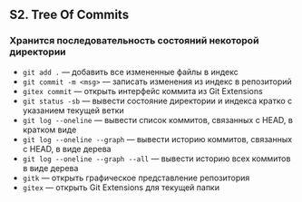## S2. Tree Of Commits
### Хранится последовательность состояний некоторой директории
-  `git add .` — добавить все измененные файлы в индекс
-  `git commit -m <msg>` — записать изменения из индекс в репозиторий
-  `gitex commit` — открыть интерфейс коммита из Git Extensions
-  `git status -sb` — вывести состояние директории и индекса кратко с указанием текущей ветки
-  `git log --oneline` — вывести список коммитов, связанных с HEAD, в кратком виде
-  `git log --oneline --graph` — вывести историю коммитов, связанных с HEAD, в виде дерева
-  `git log --oneline --graph --all` — вывести историю всех коммитов в виде дерева
-  `gitk` — открыть графическое представление репозитория
-  `gitex` — открыть Git Extensions для текущей папки